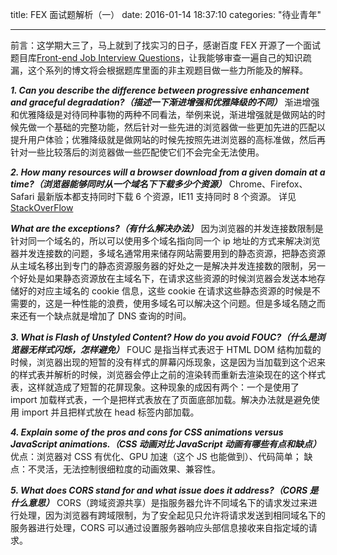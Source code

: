 ﻿title: FEX 面试题解析（一）
date: 2016-01-14 18:37:10
categories: "待业青年"

---

前言：这学期大三了，马上就到了找实习的日子，感谢百度 FEX 开源了一个面试题目库[Front-end Job Interview Questions][1]，让我能够审查一遍自己的知识疏漏，这个系列的博文将会根据题库里面的非主观题目做一些力所能及的解释。

 ***1. Can you describe the difference between progressive enhancement and graceful degradation?（描述一下渐进增强和优雅降级的不同）***
渐进增强和优雅降级是对待同种事物的两种不同看法，举例来说，渐进增强就是做网站的时候先做一个基础的完整功能，然后针对一些先进的浏览器做一些更加先进的匹配以提升用户体验；优雅降级就是做网站的时候先按照先进浏览器的高标准做，然后再针对一些比较落后的浏览器做一些匹配使它们不会完全无法使用。
<!-- more -->

***2. How many resources will a browser download from a given domain at a time?（浏览器能够同时从一个域名下下载多少个资源）***
Chrome、Firefox、Safari 最新版本都支持同时下载 6 个资源，IE11 支持同时 8 个资源。
详见 [StackOverFlow][2]

***What are the exceptions?（有什么解决办法）***
因为浏览器的并发连接数限制是针对同一个域名的，所以可以使用多个域名指向同一个 ip 地址的方式来解决浏览器并发连接数的问题，多域名通常用来储存网站需要用到的静态资源，把静态资源从主域名移出到专门的静态资源服务器的好处之一是解决并发连接数的限制，另一个好处是如果静态资源放在主域名下，在请求这些资源的时候浏览器会发送本地存储好的对应主域名的 cookie 信息，这些 cookie 在请求这些静态资源的时候是不需要的，这是一种性能的浪费，使用多域名可以解决这个问题。但是多域名随之而来还有一个缺点就是增加了 DNS 查询的时间。

***3. What is Flash of Unstyled Content? How do you avoid FOUC?（什么是浏览器无样式闪烁，怎样避免）***
FOUC 是指当样式表迟于 HTML DOM 结构加载的时候，浏览器出现的短暂的没有样式的屏幕闪烁现象，这是因为当加载到这个迟来的样式表并解析的时候，浏览器会停止之前的渲染转而重新去渲染现在的这个样式表，这样就造成了短暂的花屏现象。这种现象的成因有两个：一个是使用了 import 加载样式表，一个是把样式表放在了页面底部加载。解决办法就是避免使用 import 并且把样式放在 head 标签内部加载。

***4. Explain some of the pros and cons for CSS animations versus JavaScript animations.（CSS 动画对比 JavaScript 动画有哪些有点和缺点）***
优点：浏览器对 CSS 有优化、GPU 加速（这个 JS 也能做到）、代码简单；
缺点：不灵活，无法控制很细粒度的动画效果、兼容性。

***5. What does CORS stand for and what issue does it address?（CORS 是什么意思）***
CORS（跨域资源共享）是指服务器允许不同域名下的请求发过来进行处理，因为浏览器有跨域限制，为了安全起见只允许将请求发送到相同域名下的服务器进行处理，CORS 可以通过设置服务器响应头部信息接收来自指定域的请求。


 


  [1]: https://github.com/h5bp/Front-end-Developer-Interview-Questions/blob/master/README.md#fun-questions
  [2]: http://stackoverflow.com/questions/985431/max-parallel-http-connections-in-a-browser/14768266#14768266